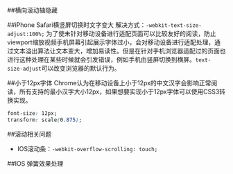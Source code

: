 ##横向滚动轴隐藏

##iPhone Safari横竖屏切换时文字变大
解决方式：`-webkit-text-size-adjust:100%;`
为了使未针对移动设备进行适配页面可以比较友好的阅读，防止viewport缩放视频手机屏幕引起展示字体过小，会对移动设备进行适配处理，通过文本溢出算法让文本变大，增加易读性。但是在针对手机浏览器适配过的页面也进行这种处理在某些时候就会引发错误，例如手机由竖屏切换到横屏。`text-size-adjust`可以改变浏览器的默认行为。

##小于12px字体
Chrome认为在移动设备上小于12px的中文汉字会影响正常阅读，所有支持的最小汉字大小12px，如果想要实现小于12px字体可以使用CSS3转换实现。
``` css
font-size: 12px;
transform: scale(0.875);
```

##滚动相关问题
+ IOS滚动条：`-webkit-overflow-scrolling: touch;`

##IOS 弹簧效果处理